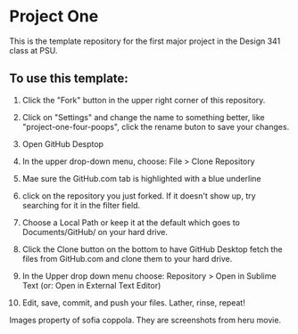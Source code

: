 # Project One
This is the template repository for the first major project in the Design 341 class at PSU.

## To use this template:

1. Click the "Fork" button in the upper right corner of this repository.

2. Click on "Settings" and change the name to something better, like "project-one-four-poops", click the rename buton to save your changes.

3. Open GitHub Desptop

4. In the upper drop-down menu, choose: File > Clone Repository

5. Mae sure the GitHub.com tab is highlighted with a blue underline

6. click on the repository you just forked. If it doesn't show up, try searching for it in the filter field.

7. Choose a Local Path or keep it at the default which goes to Documents/GitHub/ on your hard drive.

8. Click the Clone button on the bottom to have GitHub Desktop fetch the files from GitHub.com and clone them to your hard drive.

9. In the Upper drop down menu choose: Repository > Open in Sublime Text (or: Open in External Text Editor)

10. Edit, save, commit, and push your files. Lather, rinse, repeat!




Images property of sofia coppola. They are screenshots from heru movie. 

 